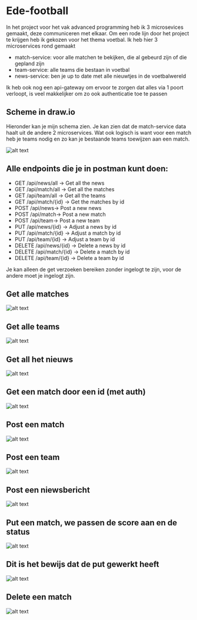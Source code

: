 # Ede-football

In het project voor het vak advanced programming heb ik 3 microsevices gemaakt, deze communiceren met elkaar. 
Om een rode lijn door het project te krijgen heb ik gekozen voor het thema voetbal. Ik heb hier 3 microservices rond gemaakt
- match-service: voor alle matchen te bekijken, die al gebeurd zijn of die gepland zijn
- team-service: alle teams die bestaan in voetbal
- news-service: ben je up to date met alle nieuwtjes in de voetbalwereld 

Ik heb ook nog een api-gateway om ervoor te zorgen dat alles via 1 poort verloopt, is veel makkelijker om zo ook authenticatie toe te passen

## Scheme in draw.io
Hieronder kan je mijn schema zien. Je kan zien dat de match-service data haalt uit de andere 2 microservices. 
Wat ook logisch is want voor een match heb je teams nodig en zo kan je bestaande teams toewijzen aan een match.

![alt text](assets/afbeelding.png)

## Alle endpoints die je in postman kunt doen: 
- GET /api/news/all -> Get all the news
- GET /api/match/all -> Get all the matches
- GET /api/team/all -> Get all the teams
- GET /api/match/{id} -> Get the matches by id
- POST /api/news-> Post a new news
- POST /api/match-> Post a new match
- POST /api/team-> Post a new team
- PUT /api/news/{id} -> Adjust a news by id
- PUT /api/match/{id} -> Adjust a match by id
- PUT /api/team/{id} -> Adjust a team by id
- DELETE /api/news/{id} -> Delete a news by id
- DELETE /api/match/{id} -> Delete a match by id
- DELETE /api/team/{id} -> Delete a team by id

Je kan alleen de get verzoeken bereiken zonder ingelogt te zijn, voor de andere moet je ingelogt zijn.

## Get alle matches
![alt text](assets/getMatch.png)

## Get alle teams
![alt text](assets/getTeam.png)

## Get all het nieuws
![alt text](assets/getNews.png)

## Get een match door een id (met auth)
![alt text](assets/getMatchId.png)

## Post een match
![alt text](assets/postMatch.png)

## Post een team
![alt text](assets/postTeam.png)

## Post een niewsbericht
![alt text](assets/postNews.png)

## Put een match, we passen de score aan en de status
![alt text](assets/putMatch.png)

## Dit is het bewijs dat de put gewerkt heeft
![alt text](assets/zienPutWerkt.png)

## Delete een match
![alt text](assets/deleteMatch.png)







